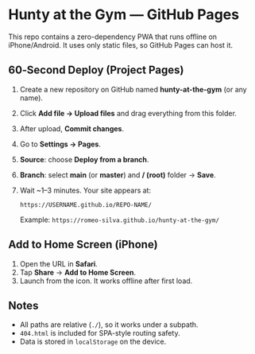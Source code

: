 # Hunty at the Gym — GitHub Pages

This repo contains a zero-dependency PWA that runs offline on iPhone/Android.
It uses only static files, so GitHub Pages can host it.

## 60‑Second Deploy (Project Pages)
1. Create a new repository on GitHub named **hunty-at-the-gym** (or any name).
2. Click **Add file → Upload files** and drag everything from this folder.
3. After upload, **Commit changes**.
4. Go to **Settings → Pages**.
5. **Source**: choose **Deploy from a branch**.
6. **Branch**: select **main** (or **master**) and **/ (root)** folder → **Save**.
7. Wait ~1–3 minutes. Your site appears at:

   `https://USERNAME.github.io/REPO-NAME/`

   Example: `https://romeo-silva.github.io/hunty-at-the-gym/`

## Add to Home Screen (iPhone)
1. Open the URL in **Safari**.
2. Tap **Share** → **Add to Home Screen**.
3. Launch from the icon. It works offline after first load.

## Notes
- All paths are relative (`./`), so it works under a subpath.
- `404.html` is included for SPA-style routing safety.
- Data is stored in `localStorage` on the device.